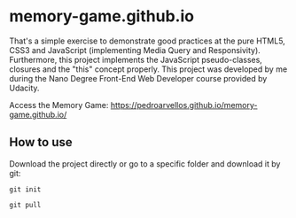 # memory-game.github.io

That's a simple exercise to demonstrate good practices at the pure HTML5, CSS3 and JavaScript (implementing Media Query and Responsivity). Furthermore, this project implements the JavaScript pseudo-classes, closures and the "this" concept properly.  This project was developed by me during the Nano Degree Front-End Web Developer course provided by Udacity.

Access the Memory Game: https://pedroarvellos.github.io/memory-game.github.io/

## How to use

Download the project directly or go to a specific folder and download it by git:

`git init` 

`git pull`
